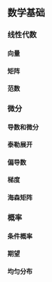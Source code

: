 ## 数学基础

### 线性代数

#### 向量

#### 矩阵

#### 范数

### 微分

#### 导数和微分

#### 泰勒展开

#### 偏导数

#### 梯度

#### 海森矩阵

### 概率

#### 条件概率

#### 期望

#### 均匀分布

